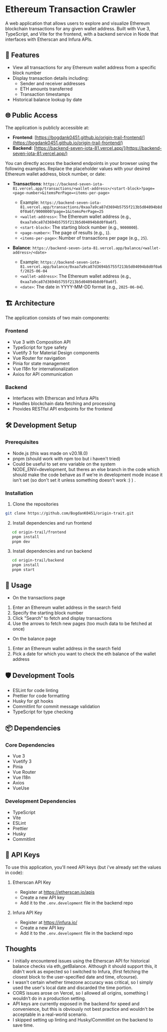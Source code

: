 # Ethereum Transaction Crawler

A web application that allows users to explore and visualize Ethereum blockchain transactions for any given wallet address. Built with Vue 3, TypeScript, and Vite for the frontend, with a backend service in Node that interfaces with Etherscan and Infura APIs.

## 🌟 Features

- View all transactions for any Ethereum wallet address from a specific block number
- Display transaction details including:
  - Sender and receiver addresses
  - ETH amounts transferred
  - Transaction timestamps
- Historical balance lookup by date

## 🌐 Public Access

The application is publicly accessible at:

- **Frontend**: [https://bogdank0451.github.io/origin-trail-frontend/](https://bogdank0451.github.io/origin-trail-frontend/)
- **Backend**: [https://backend-seven-iota-81.vercel.app/](https://backend-seven-iota-81.vercel.app/)

You can directly access the backend endpoints in your browser using the following examples. Replace the placeholder values with your desired Ethereum wallet address, block number, or date:

- **Transactions**: `https://backend-seven-iota-81.vercel.app/transactions/<wallet-address>/<start-block>?page=<page-number>&itemsPerPage=<items-per-page>`
  - Example: `https://backend-seven-iota-81.vercel.app/transactions/0xaa7a9ca87d3694b5755f213b5d04094b8d0f0a6f/9000000?page=1&itemsPerPage=25`
  - `<wallet-address>`: The Ethereum wallet address (e.g., `0xaa7a9ca87d3694b5755f213b5d04094b8d0f0a6f`).
  - `<start-block>`: The starting block number (e.g., `9000000`).
  - `<page-number>`: The page of results (e.g., `1`).
  - `<items-per-page>`: Number of transactions per page (e.g., `25`).

- **Balance**: `https://backend-seven-iota-81.vercel.app/balance/<wallet-address>/<date>`
  - Example: `https://backend-seven-iota-81.vercel.app/balance/0xaa7a9ca87d3694b5755f213b5d04094b8d0f0a6f/2025-06-04`
  - `<wallet-address>`: The Ethereum wallet address (e.g., `0xaa7a9ca87d3694b5755f213b5d04094b8d0f0a6f`).
  - `<date>`: The date in YYYY-MM-DD format (e.g., `2025-06-04`).

## 🏗️ Architecture

The application consists of two main components:

### Frontend 
- Vue 3 with Composition API
- TypeScript for type safety
- Vuetify 3 for Material Design components
- Vue Router for navigation
- Pinia for state management
- Vue I18n for internationalization
- Axios for API communication

### Backend
- Interfaces with Etherscan and Infura APIs
- Handles blockchain data fetching and processing
- Provides RESTful API endpoints for the frontend

## 🛠️ Development Setup

### Prerequisites

- Node.js (this was made on v20.18.0)
- pnpm (should work with npm too but i haven't tried)
- Could be useful to set env variable on the system NODE_ENV=development, but theres an else branch in the code which should make the code behave as if we're in development mode incase it isn't set (so don't set it unless something doesn't work :) ) .

### Installation

1. Clone the repositories
```bash
git clone https://github.com/BogdanK0451/origin-trait.git
```

2. Install dependencies and run frontend
```bash
   cd origin-trail/frontend
   pnpm install
   pnpm dev
```

3. Install dependencies and run backend
```bash
   cd origin-trail/backend
   pnpm install
   pnpm start
```



## 📱 Usage

- On the transactions page
1. Enter an Ethereum wallet address in the search field
2. Specify the starting block number
3. Click "Search" to fetch and display transactions
4. Use the arrows to fetch new pages (too much data to be fetched at once)
- On the balance page
1. Enter an Ethereum wallet address in the search field
2. Pick a date for which you want to check the eth balance of the wallet address



## 🛡️ Development Tools

- ESLint for code linting
- Prettier for code formatting
- Husky for git hooks
- Commitlint for commit message validation
- TypeScript for type checking

## 📦 Dependencies

### Core Dependencies
- Vue 3
- Vuetify 3
- Pinia
- Vue Router
- Vue I18n
- Axios
- VueUse

### Development Dependencies
- TypeScript
- Vite
- ESLint
- Prettier
- Husky
- Commitlint

## 🔑 API Keys

To use this application, you'll need API keys (but i've already set the values in code):

1. Etherscan API Key
   - Register at https://etherscan.io/apis
   - Create a new API key
   - Add it to the `.env.development` file in the backend repo

2. Infura API Key
   - Register at https://infura.io/
   - Create a new API key
   - Add it to the `.env.development` file in the backend repo



## Thoughts
- I initially encountered issues using the Etherscan API for historical balance checks via eth_getBalance. Although it should support this, it didn't work as expected so I switched to Infura, (first fetching the closest block to the user-specified date and time, ofcourse).
- I wasn't certain whether timezone accuracy was critical, so I simply used the user's local date and discarded the time portion.
- CORS issues arose on Vercel, so I allowed all origins, something I wouldn’t do in a production setting.
- API keys are currently exposed in the backend for speed and convenience, but this is obviously not best practice and wouldn't be acceptable in a real-world scenario.
- I skipped setting up linting and Husky/Commitlint on the backend to save time.
